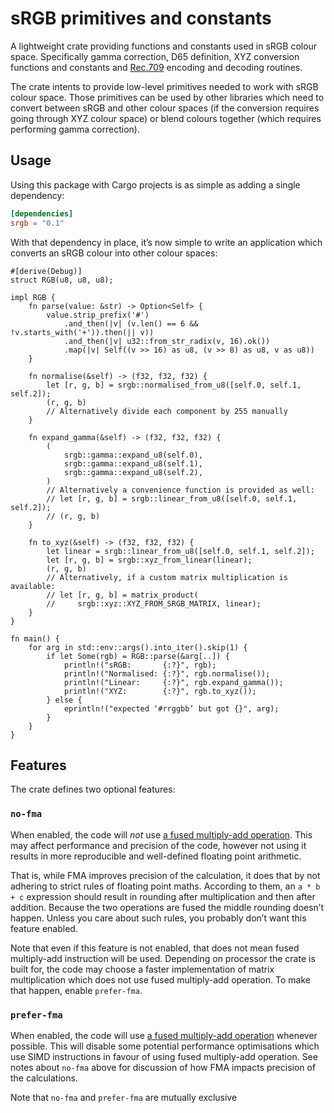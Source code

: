 # sRGB primitives and constants

A lightweight crate providing functions and constants used in sRGB
colour space.  Specifically gamma correction, D65 definition, XYZ
conversion functions and constants and
[Rec.709](https://www.itu.int/rec/R-REC-BT.709-6-201506-I/en) encoding
and decoding routines.

The crate intents to provide low-level primitives needed to work with sRGB
colour space.  Those primitives can be used by other libraries which need to
convert between sRGB and other colour spaces (if the conversion requires
going through XYZ colour space) or blend colours together (which requires
performing gamma correction).

## Usage

Using this package with Cargo projects is as simple as adding a single
dependency:

```toml
[dependencies]
srgb = "0.1"
```

With that dependency in place, it’s now simple to write an application
which converts an sRGB colour into other colour spaces:


```
#[derive(Debug)]
struct RGB(u8, u8, u8);

impl RGB {
    fn parse(value: &str) -> Option<Self> {
        value.strip_prefix('#')
            .and_then(|v| (v.len() == 6 && !v.starts_with('+')).then(|| v))
            .and_then(|v| u32::from_str_radix(v, 16).ok())
            .map(|v| Self((v >> 16) as u8, (v >> 8) as u8, v as u8))
    }

    fn normalise(&self) -> (f32, f32, f32) {
        let [r, g, b] = srgb::normalised_from_u8([self.0, self.1, self.2]);
        (r, g, b)
        // Alternatively divide each component by 255 manually
    }

    fn expand_gamma(&self) -> (f32, f32, f32) {
        (
            srgb::gamma::expand_u8(self.0),
            srgb::gamma::expand_u8(self.1),
            srgb::gamma::expand_u8(self.2),
        )
        // Alternatively a convenience function is provided as well:
        // let [r, g, b] = srgb::linear_from_u8([self.0, self.1, self.2]);
        // (r, g, b)
    }

    fn to_xyz(&self) -> (f32, f32, f32) {
        let linear = srgb::linear_from_u8([self.0, self.1, self.2]);
        let [r, g, b] = srgb::xyz_from_linear(linear);
        (r, g, b)
        // Alternatively, if a custom matrix multiplication is available:
        // let [r, g, b] = matrix_product(
        //     srgb::xyz::XYZ_FROM_SRGB_MATRIX, linear);
    }
}

fn main() {
    for arg in std::env::args().into_iter().skip(1) {
        if let Some(rgb) = RGB::parse(&arg[..]) {
            println!("sRGB:       {:?}", rgb);
            println!("Normalised: {:?}", rgb.normalise());
            println!("Linear:     {:?}", rgb.expand_gamma());
            println!("XYZ:        {:?}", rgb.to_xyz());
        } else {
            eprintln!("expected ‘#rrggbb’ but got {}", arg);
        }
    }
}
```

## Features

The crate defines two optional features:

### `no-fma`

When enabled, the code will *not* use [a fused multiply-add
operation](https://doc.rust-lang.org/std/primitive.f32.html#method.mul_add).
This may affect performance and precision of the code, however not
using it results in more reproducible and well-defined floating point
arithmetic.

That is, while FMA improves precision of the calculation, it does that
by not adhering to strict rules of floating point maths.  According to
them, an `a * b + c` expression should result in rounding after
multiplication and then after addition.  Because the two operations
are fused the middle rounding doesn’t happen.  Unless you care about
such rules, you probably don’t want this feature enabled.

Note that even if this feature is not enabled, that does not mean
fused multiply-add instruction will be used.  Depending on processor
the crate is built for, the code may choose a faster implementation of
matrix multiplication which does not use fused multiply-add
operation.  To make that happen, enable `prefer-fma`.

### `prefer-fma`

When enabled, the code will use [a fused multiply-add
operation](https://doc.rust-lang.org/std/primitive.f32.html#method.mul_add)
whenever possible.  This will disable some potential performance
optimisations which use SIMD instructions in favour of using fused
multiply-add operation.  See notes about `no-fma` above for discussion
of how FMA impacts precision of the calculations.

Note that `no-fma` and `prefer-fma` are mutually exclusive
